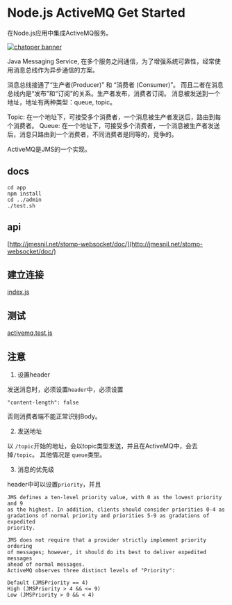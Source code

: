 # Node.js ActiveMQ Get Started
在Node.js应用中集成ActiveMQ服务。

[![chatoper banner][co-banner-image]][co-url]

[co-banner-image]: https://user-images.githubusercontent.com/3538629/42383104-da925942-8168-11e8-8195-868d5fcec170.png
[co-url]: https://www.chatopera.com

Java Messaging Service, 在多个服务之间通信，为了增强系统可靠性，经常使用消息总线作为异步通信的方案。

消息总线接通了“生产者(Producer)” 和 “消费者 (Consumer)”。
而且二者在消息总线内是“发布”和“订阅”的关系。生产者发布，消费者订阅。
消息被发送到一个地址，地址有两种类型：queue, topic。

Topic: 在一个地址下，可接受多个消费者，一个消息被生产者发送后，路由到每个消费者。
Queue: 在一个地址下，可接受多个消费者，一个消息被生产者发送后，消息只路由到一个消费者，不同消费者是同等的，竞争的。

ActiveMQ是JMS的一个实现。

## docs

```
cd app
npm install
cd ../admin
./test.sh
```

## api
[http://jmesnil.net/stomp-websocket/doc/](http://jmesnil.net/stomp-websocket/doc/)

## 建立连接

[index.js](https://github.com/Samurais/node-activemq/blob/master/app/index.js)

## 测试

[activemq.test.js](https://github.com/Samurais/node-activemq/blob/master/app/test/activemq.test.js)

## 注意

1. 设置header

发送消息时，必须设置```header```中，必须设置

```
"content-length": false 
```

否则消费者端不能正常识别Body。

 
2. 发送地址

以 ```/topic```开始的地址，会以topic类型发送，并且在ActiveMQ中，会去掉```/topic```。
其他情况是 ```queue```类型。


3. 消息的优先级

header中可以设置```priority```，并且

```
JMS defines a ten-level priority value, with 0 as the lowest priority and 9
as the highest. In addition, clients should consider priorities 0-4 as
gradations of normal priority and priorities 5-9 as gradations of expedited
priority.

JMS does not require that a provider strictly implement priority ordering
of messages; however, it should do its best to deliver expedited messages
ahead of normal messages.
ActiveMQ observes three distinct levels of "Priority":

Default (JMSPriority == 4)
High (JMSPriority > 4 && <= 9)
Low (JMSPriority > 0 && < 4)
```



